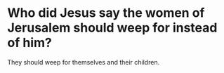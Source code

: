 # Who did Jesus say the women of Jerusalem should weep for instead of him?

They should weep for themselves and their children.
